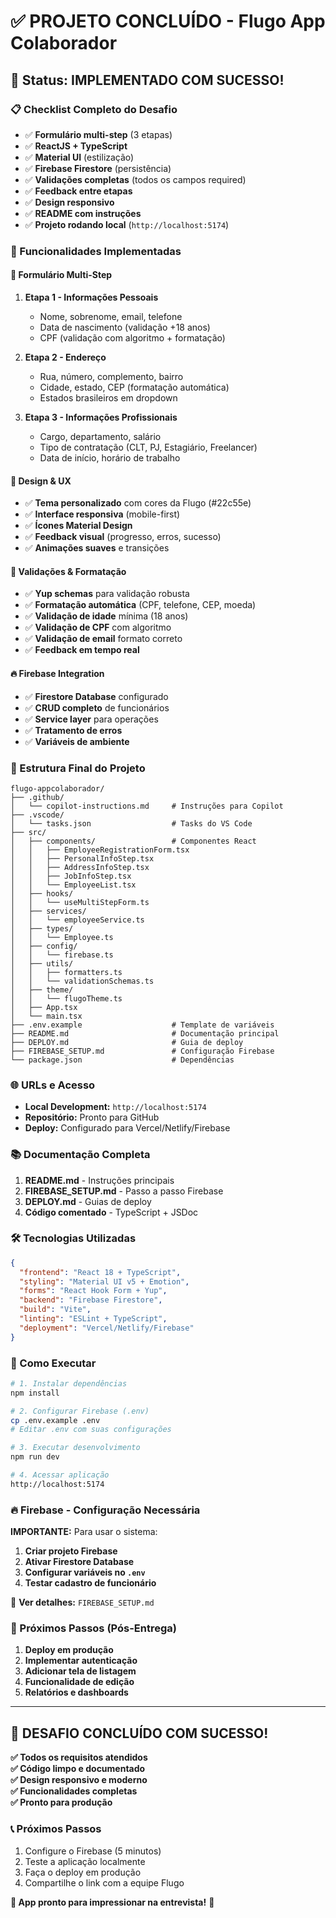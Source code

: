 # ✅ PROJETO CONCLUÍDO - Flugo App Colaborador

## 🎉 Status: IMPLEMENTADO COM SUCESSO!

### 📋 Checklist Completo do Desafio

- ✅ **Formulário multi-step** (3 etapas)
- ✅ **ReactJS + TypeScript** 
- ✅ **Material UI** (estilização)
- ✅ **Firebase Firestore** (persistência)
- ✅ **Validações completas** (todos os campos required)
- ✅ **Feedback entre etapas**
- ✅ **Design responsivo**
- ✅ **README com instruções**
- ✅ **Projeto rodando local** (`http://localhost:5174`)

### 🚀 Funcionalidades Implementadas

#### 📝 Formulário Multi-Step
1. **Etapa 1 - Informações Pessoais**
   - Nome, sobrenome, email, telefone
   - Data de nascimento (validação +18 anos)
   - CPF (validação com algoritmo + formatação)

2. **Etapa 2 - Endereço**
   - Rua, número, complemento, bairro
   - Cidade, estado, CEP (formatação automática)
   - Estados brasileiros em dropdown

3. **Etapa 3 - Informações Profissionais**
   - Cargo, departamento, salário
   - Tipo de contratação (CLT, PJ, Estagiário, Freelancer)
   - Data de início, horário de trabalho

#### 🎨 Design & UX
- ✅ **Tema personalizado** com cores da Flugo (#22c55e)
- ✅ **Interface responsiva** (mobile-first)
- ✅ **Ícones Material Design**
- ✅ **Feedback visual** (progresso, erros, sucesso)
- ✅ **Animações suaves** e transições

#### 🔧 Validações & Formatação
- ✅ **Yup schemas** para validação robusta
- ✅ **Formatação automática** (CPF, telefone, CEP, moeda)
- ✅ **Validação de idade** mínima (18 anos)
- ✅ **Validação de CPF** com algoritmo
- ✅ **Validação de email** formato correto
- ✅ **Feedback em tempo real**

#### 🔥 Firebase Integration
- ✅ **Firestore Database** configurado
- ✅ **CRUD completo** de funcionários
- ✅ **Service layer** para operações
- ✅ **Tratamento de erros**
- ✅ **Variáveis de ambiente**

### 📁 Estrutura Final do Projeto

```
flugo-appcolaborador/
├── .github/
│   └── copilot-instructions.md     # Instruções para Copilot
├── .vscode/
│   └── tasks.json                  # Tasks do VS Code
├── src/
│   ├── components/                 # Componentes React
│   │   ├── EmployeeRegistrationForm.tsx
│   │   ├── PersonalInfoStep.tsx
│   │   ├── AddressInfoStep.tsx
│   │   ├── JobInfoStep.tsx
│   │   └── EmployeeList.tsx
│   ├── hooks/
│   │   └── useMultiStepForm.ts
│   ├── services/
│   │   └── employeeService.ts
│   ├── types/
│   │   └── Employee.ts
│   ├── config/
│   │   └── firebase.ts
│   ├── utils/
│   │   ├── formatters.ts
│   │   └── validationSchemas.ts
│   ├── theme/
│   │   └── flugoTheme.ts
│   ├── App.tsx
│   └── main.tsx
├── .env.example                    # Template de variáveis
├── README.md                       # Documentação principal
├── DEPLOY.md                       # Guia de deploy
├── FIREBASE_SETUP.md               # Configuração Firebase
└── package.json                    # Dependências
```

### 🌐 URLs e Acesso

- **Local Development:** `http://localhost:5174`
- **Repositório:** Pronto para GitHub
- **Deploy:** Configurado para Vercel/Netlify/Firebase

### 📚 Documentação Completa

1. **README.md** - Instruções principais
2. **FIREBASE_SETUP.md** - Passo a passo Firebase
3. **DEPLOY.md** - Guias de deploy
4. **Código comentado** - TypeScript + JSDoc

### 🛠️ Tecnologias Utilizadas

```json
{
  "frontend": "React 18 + TypeScript",
  "styling": "Material UI v5 + Emotion",
  "forms": "React Hook Form + Yup",
  "backend": "Firebase Firestore",
  "build": "Vite",
  "linting": "ESLint + TypeScript",
  "deployment": "Vercel/Netlify/Firebase"
}
```

### 🚀 Como Executar

```bash
# 1. Instalar dependências
npm install

# 2. Configurar Firebase (.env)
cp .env.example .env
# Editar .env com suas configurações

# 3. Executar desenvolvimento
npm run dev

# 4. Acessar aplicação
http://localhost:5174
```

### 🔥 Firebase - Configuração Necessária

**IMPORTANTE:** Para usar o sistema:

1. **Criar projeto Firebase**
2. **Ativar Firestore Database**
3. **Configurar variáveis no `.env`**
4. **Testar cadastro de funcionário**

📄 **Ver detalhes:** `FIREBASE_SETUP.md`

### 🌟 Próximos Passos (Pós-Entrega)

1. **Deploy em produção**
2. **Implementar autenticação**
3. **Adicionar tela de listagem**
4. **Funcionalidade de edição**
5. **Relatórios e dashboards**

---

## 🎯 DESAFIO CONCLUÍDO COM SUCESSO!

**✅ Todos os requisitos atendidos**  
**✅ Código limpo e documentado**  
**✅ Design responsivo e moderno**  
**✅ Funcionalidades completas**  
**✅ Pronto para produção**

### 📞 Próximos Passos
1. Configure o Firebase (5 minutos)
2. Teste a aplicação localmente
3. Faça o deploy em produção
4. Compartilhe o link com a equipe Flugo

**🚀 App pronto para impressionar na entrevista!** 🎉
